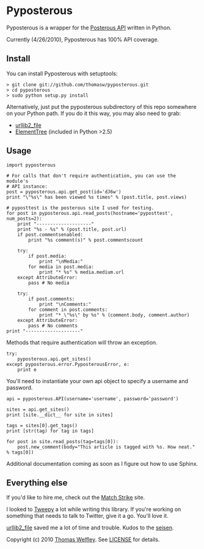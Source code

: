 # Pyposterous
Pyposterous is a wrapper for the [Posterous API](http://posterous.com/api) written in Python.

Currently (4/26/2010), Pyposterous has 100% API coverage.

## Install

You can install Pyposterous with setuptools:

    > git clone git://github.com/thomasw/pyposterous.git
    > cd pyposterous
    > sudo python setup.py install

Alternatively, just put the pyposterous subdirectory of this repo somewhere on your Python path. If you do it this way, you may also need to grab:

* [urllib2_file](http://github.com/seisen/urllib2_file)
* [ElementTree](http://effbot.org/zone/element-index.htm) (included in Python >2.5)

## Usage
    import pyposterous

    # For calls that don't require authentication, you can use the module's
    # API instance:
    post = pyposterous.api.get_post(id='dJ6w')
    print "\"%s\" has been viewed %s times" % (post.title, post.views)

    # pyposttest is the posterous site I used for testing.
    for post in pyposterous.api.read_posts(hostname='pyposttest', num_posts=2):
        print "--------------------"
        print "%s - %s" % (post.title, post.url)
        if post.commentsenabled:
            print "%s comment(s)" % post.commentscount

        try:
            if post.media:
                print "\nMedia:"
            for media in post.media:
                print "* %s" % media.medium.url
        except AttributeError:
            pass # No media

        try:
            if post.comments:
                print "\nComments:"
            for comment in post.comments:
                print "* \"%s\" by %s" % (comment.body, comment.author)
        except AttributeError:
            pass # No comments
    print "--------------------"
    
Methods that require authentication will throw an exception.

    try:
        pyposterous.api.get_sites()
    except pyposterous.error.PyposterousError, e:
        print e

You'll need to instantiate your own api object to specify a username and password.

    api = pyposterous.API(username='username', password='password')

    sites = api.get_sites()
    print [site.__dict__ for site in sites] 

    tags = sites[0].get_tags()
    print [str(tag) for tag in tags]

    for post in site.read_posts(tag=tags[0]):
        post.new_comment(body="This article is tagged with %s. How neat." % tags[0])
        
Additional documentation coming as soon as I figure out how to use Sphinx.
        
## Everything else
If you'd like to hire me, check out the [Match Strike](http://matchstrike.net/) site.

I looked to [Tweepy](http://github.com/joshthecoder/tweepy) a lot while writing this library. If you're working on something that needs to talk to Twitter, give it a go. You'll love it.

[urllib2_file](http://github.com/seisen/urllib2_file) saved me a lot of time and trouble. Kudos to the [seisen](http://github.com/seisen).

Copyright (c) 2010 [Thomas Welfley](http://cyproject.net/). See [LICENSE](http://github.com/thomasw/pyposterous/blob/master/LICENSE) for details.
    